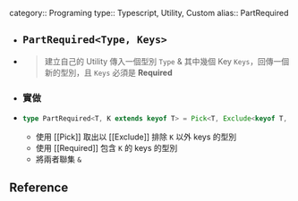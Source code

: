 category:: Programing
type:: Typescript, Utility, Custom
alias:: PartRequired

- ## `PartRequired<Type, Keys>`
- > 建立自己的 Utility
  > 傳入一個型別 `Type` & 其中幾個 Key `Keys`，回傳一個新的型別，且 `Keys` 必須是 **Required**
- ### 實做
- ```typescript
  type PartRequired<T, K extends keyof T> = Pick<T, Exclude<keyof T, K>> & Required<Pick<T, K>>;
  ```
	- 使用 [[Pick]] 取出以 [[Exclude]] 排除 `K` 以外 keys 的型別
	- 使用 [[Required]] 包含 `K` 的 keys 的型別
	- 將兩者聯集 `&`
## Reference